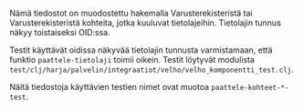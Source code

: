 Nämä tiedostot on muodostettu hakemalla Varusterekisteristä tai Varusterekisteristä kohteita, jotka kuuluvat
tietolajeihin. Tietolajin tunnus näkyy toistaiseksi OID:ssa. 

Testit käyttävät oidissa näkyvää tietolajin tunnusta varmistamaan, että funktio `paattele-tietolaji` toimii oikein.
Testit löytyvät modulista `test/clj/harja/palvelin/integraatiot/velho/velho_komponentti_test.clj`.

Näitä tiedostoja käyttävien testien nimet ovat muotoa `paattele-kohteet-*-test`.
